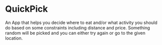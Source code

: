 # QuickPick
An App that helps you decide where to eat and/or what activity you should do based on some constraints including distance and price. Something random will be picked and you can either try again or go to the given location. 
